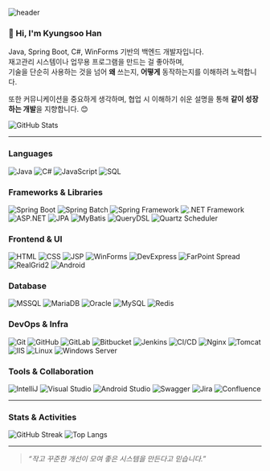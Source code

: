 ![header](https://capsule-render.vercel.app/api?type=waving&color=gradient&height=260&section=header&text=Han%20Kyungsoo&fontSize=60&fontAlignY=40&desc=Developer&descAlignY=60)

### 👋 Hi, I'm Kyungsoo Han

Java, Spring Boot, C#, WinForms 기반의 백엔드 개발자입니다.  
재고관리 시스템이나 업무용 프로그램을 만드는 걸 좋아하며,  
기술을 단순히 사용하는 것을 넘어 **왜** 쓰는지, **어떻게** 동작하는지를 이해하려 노력합니다.

또한 커뮤니케이션을 중요하게 생각하며, 협업 시 이해하기 쉬운 설명을 통해 **같이 성장하는 개발**을 지향합니다. 😊

![GitHub Stats](https://github-readme-stats.vercel.app/api?username=kyungsoo-han&show_icons=true&theme=white)

---

### Languages
![Java](https://img.shields.io/badge/Java-007396?style=flat&logo=java&logoColor=white)
![C#](https://img.shields.io/badge/C%23-239120?style=flat&logo=c-sharp&logoColor=white)
![JavaScript](https://img.shields.io/badge/JavaScript-F7DF1E?style=flat&logo=javascript&logoColor=black)
![SQL](https://img.shields.io/badge/SQL-336791?style=flat&logo=mysql&logoColor=white)

### Frameworks & Libraries
![Spring Boot](https://img.shields.io/badge/Spring%20Boot-6DB33F?style=flat&logo=springboot&logoColor=white)
![Spring Batch](https://img.shields.io/badge/Spring%20Batch-6DB33F?style=flat&logo=spring&logoColor=white)
![Spring Framework](https://img.shields.io/badge/Spring%20Framework-6DB33F?style=flat&logo=spring&logoColor=white)
![.NET Framework](https://img.shields.io/badge/.NET-512BD4?style=flat&logo=dotnet&logoColor=white)
![ASP.NET](https://img.shields.io/badge/ASP.NET-512BD4?style=flat&logo=dotnet&logoColor=white)
![JPA](https://img.shields.io/badge/JPA-59666C?style=flat)
![MyBatis](https://img.shields.io/badge/MyBatis-ED8B00?style=flat)
![QueryDSL](https://img.shields.io/badge/QueryDSL-333333?style=flat)
![Quartz Scheduler](https://img.shields.io/badge/Quartz-990000?style=flat)

### Frontend & UI
![HTML](https://img.shields.io/badge/HTML-E34F26?style=flat&logo=html5&logoColor=white)
![CSS](https://img.shields.io/badge/CSS-1572B6?style=flat&logo=css3&logoColor=white)
![JSP](https://img.shields.io/badge/JSP-007396?style=flat)
![WinForms](https://img.shields.io/badge/WinForms-0078D4?style=flat)
![DevExpress](https://img.shields.io/badge/DevExpress-FF6F00?style=flat)
![FarPoint Spread](https://img.shields.io/badge/FarPoint%20Spread-00599C?style=flat)
![RealGrid2](https://img.shields.io/badge/RealGrid2-1E90FF?style=flat)
![Android](https://img.shields.io/badge/Android%20PDA-3DDC84?style=flat&logo=android&logoColor=white)

### Database
![MSSQL](https://img.shields.io/badge/MSSQL-CC2927?style=flat&logo=microsoft-sql-server&logoColor=white)
![MariaDB](https://img.shields.io/badge/MariaDB-003545?style=flat&logo=mariadb&logoColor=white)
![Oracle](https://img.shields.io/badge/Oracle-F80000?style=flat&logo=oracle&logoColor=white)
![MySQL](https://img.shields.io/badge/MySQL-4479A1?style=flat&logo=mysql&logoColor=white)
![Redis](https://img.shields.io/badge/Redis-DC382D?style=flat&logo=redis&logoColor=white)

### DevOps & Infra
![Git](https://img.shields.io/badge/Git-F05032?style=flat&logo=git&logoColor=white)
![GitHub](https://img.shields.io/badge/GitHub-181717?style=flat&logo=github&logoColor=white)
![GitLab](https://img.shields.io/badge/GitLab-FC6D26?style=flat&logo=gitlab&logoColor=white)
![Bitbucket](https://img.shields.io/badge/Bitbucket-0052CC?style=flat&logo=bitbucket&logoColor=white)
![Jenkins](https://img.shields.io/badge/Jenkins-D24939?style=flat&logo=jenkins&logoColor=white)
![CI/CD](https://img.shields.io/badge/GitLab%20CI%2FCD-FC6D26?style=flat&logo=gitlab&logoColor=white)
![Nginx](https://img.shields.io/badge/Nginx-009639?style=flat&logo=nginx&logoColor=white)
![Tomcat](https://img.shields.io/badge/Tomcat-F8DC75?style=flat&logo=apache-tomcat&logoColor=black)
![IIS](https://img.shields.io/badge/IIS-0078D7?style=flat&logo=windows&logoColor=white)
![Linux](https://img.shields.io/badge/Linux-FCC624?style=flat&logo=linux&logoColor=black)
![Windows Server](https://img.shields.io/badge/Windows%20Server-0078D7?style=flat&logo=windows&logoColor=white)

### Tools & Collaboration
![IntelliJ](https://img.shields.io/badge/IntelliJ%20IDEA-000000?style=flat&logo=intellij-idea&logoColor=white)
![Visual Studio](https://img.shields.io/badge/Visual%20Studio-5C2D91?style=flat&logo=visual-studio&logoColor=white)
![Android Studio](https://img.shields.io/badge/Android%20Studio-3DDC84?style=flat&logo=android-studio&logoColor=white)
![Swagger](https://img.shields.io/badge/Swagger-85EA2D?style=flat&logo=swagger&logoColor=black)
![Jira](https://img.shields.io/badge/Jira-0052CC?style=flat&logo=jira&logoColor=white)
![Confluence](https://img.shields.io/badge/Confluence-172B4D?style=flat&logo=confluence&logoColor=white)




---

### Stats & Activities

![GitHub Streak](https://github-readme-streak-stats.herokuapp.com/?user=KyungSoo-Han&theme=white)
![Top Langs](https://github-readme-stats.vercel.app/api/top-langs/?username=KyungSoo-Han&layout=compact&theme=white)

---

> _“작고 꾸준한 개선이 모여 좋은 시스템을 만든다고 믿습니다.”_

